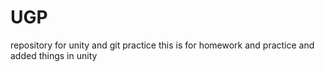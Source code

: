 # UGP
repository for unity and git practice
this is for homework and practice and added things in unity
